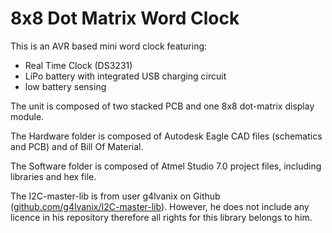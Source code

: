# 8x8 Dot Matrix Word Clock
This is an AVR based mini word clock featuring:
* Real Time Clock (DS3231)
* LiPo battery with integrated USB charging circuit
* low battery sensing

The unit is composed of two stacked PCB and one 8x8 dot-matrix display module.

The Hardware folder is composed of Autodesk Eagle CAD files (schematics and PCB) and of Bill Of Material.

The Software folder is composed of Atmel Studio 7.0 project files, including libraries and hex file.

The I2C-master-lib is from user g4lvanix on Github ([github.com/g4lvanix/I2C-master-lib](http://github.com/g4lvanix/I2C-master-lib)). However, he does not include any licence in his repository therefore all rights for this library belongs to him.